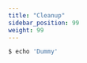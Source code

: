 ```yaml
---
title: "Cleanup"
sidebar_position: 99
weight: 99
---
```


```bash hookTimeout=600
$ echo 'Dummy'
```